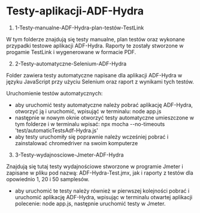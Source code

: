 # Testy-aplikacji-ADF-Hydra

1. 1-Testy-manualne-ADF-Hydra-plan-testów-TestLink

  W tym folderze znajdują się testy manualne, plan testów oraz wykonane przypadki testowe aplikacji ADF-Hydra. Raporty te zostały stworzone w progamie TestLink i wygenerowane w formacie PDF.
  
2. 2-Testy-automatyczne-Selenium-ADF-Hydra

  Folder zawiera testy automatyczne napisane dla aplikacji ADF-Hydra w języku JavaScript przy użyciu Selenium oraz raport z wynikami tych testów.
  
  Uruchomienie testów automatycznych:
  - aby uruchomić testy automatyczne należy pobrać aplikację ADF-Hydra, otworzyć ją i uruchomić, wpisująć w terminalu:
  node app.js
  - następnie w nowym oknie otworzyć testy automatyczne umieszczone w tym folderze i w terminalu wpisać:
  npx mocha --no-timeouts 'test/automaticTestsAdf-Hydra.js'
  - aby testy uruchomiły się poprawnie należy wcześniej pobrać i zainstalować chromedriver na swoim komputerze
  
3. 3-Testy-wydajnosciowe-Jmeter-ADF-Hydra

  Znajdują się tutaj testy wydajnościowe stworzone w programie Jmeter i zapisane w pliku pod nazwą: ADF-Hydra-Test.jmx, jak i raporty z testów dla opowiednio 1, 20 i 50 samplesów.
  
  - aby uruchomić te testy należy również w pierwszej kolejności pobrać i uruchomić aplikację ADF-Hydra, wpisując w terminalu otwartej aplikacji polecenie:
  node app.js,
  następnie uruchomić testy w Jmeter.

